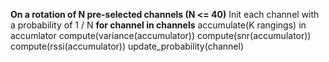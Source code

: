 **On a rotation of N pre-selected channels (N <= 40)**
Init each channel with a probability of 1 / N
**for channel in channels**
    accumulate(K rangings) in accumlator
    compute(variance(accumulator))
    compute(snr(accumulator))
    compute(rssi(accumulator))
    update_probability(channel)

